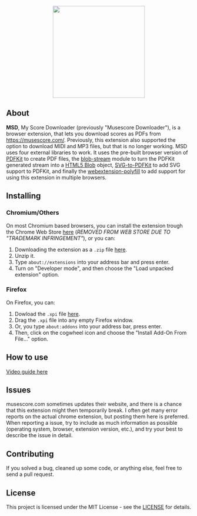 <p align="center">
    <image src="./icons/icon.svg" width="250px"/>
</p>

## About
**MSD**, My Score Downloader (previously "Musescore Downloader"), is a browser extension, that lets you download scores as PDFs from https://musescore.com/. Previously, this extension also supported the option to download MIDI and MP3 files, but that is no longer working. MSD uses four external libraries to work. It uses the pre-built browser version of [PDFKit](https://github.com/foliojs/pdfkit) to create PDF files, the [blob-stream](https://github.com/devongovett/blob-stream) module to turn the PDFKit generated stream into a [HTML5 Blob](https://developer.mozilla.org/en-US/docs/Web/API/Blob) object, [SVG-to-PDFKit](https://github.com/alafr/SVG-to-PDFKit) to add SVG support to PDFKit, and finally the [webextension-polyfill](https://github.com/mozilla/webextension-polyfill) to add support for using this extension in multiple browsers.

## Installing
### Chromium/Others
On most Chromium based browsers, you can install the extension trough the Chrome Web Store [here](https://chrome.google.com/webstore/detail/musescore-downloader/bglnniclnbhchenijehpcihdobcmedol) (*REMOVED FROM WEB STORE DUE TO "TRADEMARK INFRINGEMENT"*), or you can:
1. Downloading the extension as a `.zip` file [here](https://github.com/jonassterud/msd/releases/latest).
2. Unzip it.
3. Type `about://extensions` into your address bar and press enter.
4. Turn on "Developer mode", and then choose the "Load unpacked extension" option.

### Firefox
On Firefox, you can:
1. Dowload the `.xpi` file [here](https://github.com/jonassterud/msd/releases/latest).
2. Drag the `.xpi` file into any empty Firefox window.
3. Or, you type `about:addons` into your address bar, press enter.
4. Then, click on the cogwheel icon and choose the "Install Add-On From File..." option.

## How to use
[Video guide here](https://youtu.be/zhobldVPI18)

## Issues
musescore.com sometimes updates their website, and there is a chance that this extension might then temporarily break. I often get many error reports on the actual chrome extension, but posting them here is preferred. When reporting a issue, try to include as much information as possible (operating system, browser, extension version, etc.), and try your best to describe the issue in detail.

## Contributing
If you solved a bug, cleaned up some code, or anything else, feel free to send a pull request.

## License
This project is licensed under the MIT License - see the [LICENSE](./LICENSE) for details.
